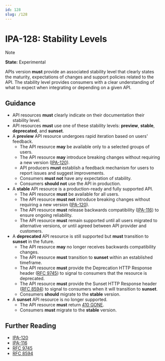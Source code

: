 ```yaml
---
id: 128
slug: /128
---
```


# IPA-128: Stability Levels

> [!NOTE]  
> **State:** Experimental

APIs version **must** provide an associated stability level that clearly states
the maturity, expectations of changes and support policies related to the API.
The stability level provides consumers with a clear understanding of what to
expect when integrating or depending on a given API.

## Guidance

- API resources **must** clearly indicate on their documentation their stability
  level.
- API resources **must** use one of these stability levels: **preview**,
  **stable**, **deprecated**, and **sunset**.
- A **preview** API resource undergoes rapid iteration based on users' feedback.
  - The API resource **may** be available only to a selected groups of users.
  - The API resource **may** introduce breaking changes without requiring a new
    version ([IPA-120](0120.md)).
  - API producers **must** establish a feedback mechanism for users to report
    issues and suggest improvements.
  - Consumers **must not** have any expectation of stability.
  - Consumers **should not** use the API in production.
- A **stable** API resource is a production-ready and fully supported API.
  - The API resource **must** be available for all users.
  - The API resource **must not** introduce breaking changes without requiring a
    new version ([IPA-120](0120.md)).
  - The API resource **must** release backwards compatibility
    ([IPA-116](0116.md)) to ensure ongoing reliability.
  - The API resource **must** remain supported until all users migrated to
    alternative versions, or until agreed between API provider and customers.
- A **deprecated** API resource is still supported but **must** transition to
  **sunset** in the future.
  - The API resource **may** no longer receives backwards compatibility changes.
  - The API resource **must** transition to **sunset** within an established
    timeframe.
  - The API resource **must** provide the Deprecation HTTP Response header
    ([RFC 9745](https://datatracker.ietf.org/doc/rfc9745/)) to signal to
    consumers that the resource is deprecated.
  - The API resource **must** provide the Sunset HTTP Response header
    ([RFC 8594](https://datatracker.ietf.org/doc/html/rfc8594)) to signal to
    consumers when it will transition to **sunset**.
  - Consumers **should** migrate to the **stable** version.
- A **sunset** API resource is no longer supported.
  - The API resource **must** return
    [410 GONE](https://developer.mozilla.org/en-US/docs/Web/HTTP/Reference/Status/410).
  - Consumers **must** migrate to the **stable** version.

## Further Reading

- [IPA-120](0120.md)
- [IPA-116](0116.md)
- [RFC 9745](https://datatracker.ietf.org/doc/rfc9745/)
- [RFC 8594](https://datatracker.ietf.org/doc/html/rfc8594)
